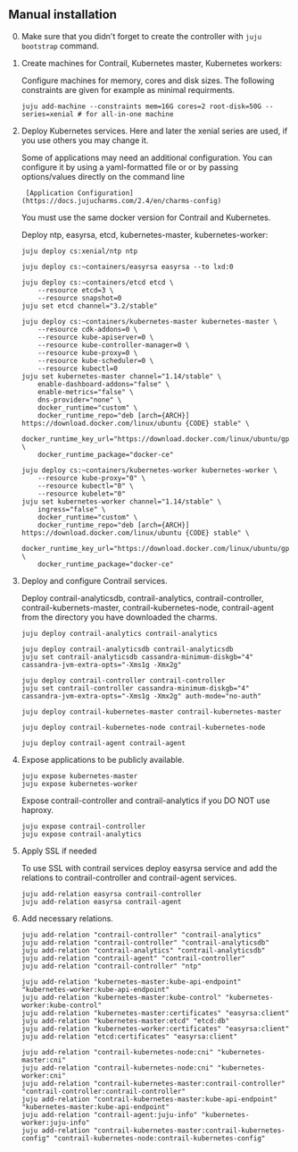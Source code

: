 Manual installation
-------------------

0. Make sure that you didn't forget to create the controller with `juju bootstrap` command.

1. Create machines for Contrail, Kubernetes master, Kubernetes workers:

    Configure machines for memory, cores and disk sizes. The following constraints are given for example as minimal requirments.
    ```
    juju add-machine --constraints mem=16G cores=2 root-disk=50G --series=xenial # for all-in-one machine
    ```

2. Deploy Kubernetes services. Here and later the xenial series are used, if you use others you may change it.

    Some of applications may need an additional configuration. You can configure it 
    by using a yaml-formatted file or or by passing options/values directly on the command line

        [Application Configuration](https://docs.jujucharms.com/2.4/en/charms-config)

    You must use the same docker version for Contrail and Kubernetes.

    Deploy ntp, easyrsa, etcd, kubernetes-master, kubernetes-worker:

    ```
    juju deploy cs:xenial/ntp ntp
    
    juju deploy cs:~containers/easyrsa easyrsa --to lxd:0
    
    juju deploy cs:~containers/etcd etcd \
        --resource etcd=3 \
        --resource snapshot=0
    juju set etcd channel="3.2/stable"
    
    juju deploy cs:~containers/kubernetes-master kubernetes-master \
        --resource cdk-addons=0 \
        --resource kube-apiserver=0 \
        --resource kube-controller-manager=0 \
        --resource kube-proxy=0 \
        --resource kube-scheduler=0 \
        --resource kubectl=0
    juju set kubernetes-master channel="1.14/stable" \
        enable-dashboard-addons="false" \
        enable-metrics="false" \
        dns-provider="none" \
        docker_runtime="custom" \
        docker_runtime_repo="deb [arch={ARCH}] https://download.docker.com/linux/ubuntu {CODE} stable" \
        docker_runtime_key_url="https://download.docker.com/linux/ubuntu/gpg" \
        docker_runtime_package="docker-ce"
    
    juju deploy cs:~containers/kubernetes-worker kubernetes-worker \
        --resource kube-proxy="0" \
        --resource kubectl="0" \
        --resource kubelet="0"
    juju set kubernetes-worker channel="1.14/stable" \
        ingress="false" \
        docker_runtime="custom" \
        docker_runtime_repo="deb [arch={ARCH}] https://download.docker.com/linux/ubuntu {CODE} stable" \
        docker_runtime_key_url="https://download.docker.com/linux/ubuntu/gpg" \
        docker_runtime_package="docker-ce"
    ```

3. Deploy and configure Contrail services.

    Deploy contrail-analyticsdb, contrail-analytics, contrail-controller,
    contrail-kubernets-master, contrail-kubernetes-node, contrail-agent from the directory you have downloaded the charms.

    ```
    juju deploy contrail-analytics contrail-analytics
    
    juju deploy contrail-analyticsdb contrail-analyticsdb
    juju set contrail-analyticsdb cassandra-minimum-diskgb="4" cassandra-jvm-extra-opts="-Xms1g -Xmx2g"
    
    juju deploy contrail-controller contrail-controller
    juju set contrail-controller cassandra-minimum-diskgb="4" cassandra-jvm-extra-opts="-Xms1g -Xmx2g" auth-mode="no-auth"
    
    juju deploy contrail-kubernetes-master contrail-kubernetes-master
    
    juju deploy contrail-kubernetes-node contrail-kubernetes-node
    
    juju deploy contrail-agent contrail-agent
    
    ```

4. Expose applications to be publicly available.

    ```
    juju expose kubernetes-master
    juju expose kubernetes-worker
    ```

    Expose contrail-controller and contrail-analytics if you DO NOT use haproxy.
    ```
    juju expose contrail-controller
    juju expose contrail-analytics
    ```

5. Apply SSL if needed

    To use SSL with contrail services deploy easyrsa service and add the relations to contrail-controller and contrail-agent services.

    ```
    juju add-relation easyrsa contrail-controller
    juju add-relation easyrsa contrail-agent
    ```

6. Add necessary relations.

    ```
    juju add-relation "contrail-controller" "contrail-analytics"
    juju add-relation "contrail-controller" "contrail-analyticsdb"
    juju add-relation "contrail-analytics" "contrail-analyticsdb"
    juju add-relation "contrail-agent" "contrail-controller"
    juju add-relation "contrail-controller" "ntp"
    
    juju add-relation "kubernetes-master:kube-api-endpoint" "kubernetes-worker:kube-api-endpoint"
    juju add-relation "kubernetes-master:kube-control" "kubernetes-worker:kube-control"
    juju add-relation "kubernetes-master:certificates" "easyrsa:client"
    juju add-relation "kubernetes-master:etcd" "etcd:db"
    juju add-relation "kubernetes-worker:certificates" "easyrsa:client"
    juju add-relation "etcd:certificates" "easyrsa:client"
    
    juju add-relation "contrail-kubernetes-node:cni" "kubernetes-master:cni"
    juju add-relation "contrail-kubernetes-node:cni" "kubernetes-worker:cni"
    juju add-relation "contrail-kubernetes-master:contrail-controller" "contrail-controller:contrail-controller"
    juju add-relation "contrail-kubernetes-master:kube-api-endpoint" "kubernetes-master:kube-api-endpoint"
    juju add-relation "contrail-agent:juju-info" "kubernetes-worker:juju-info"
    juju add-relation "contrail-kubernetes-master:contrail-kubernetes-config" "contrail-kubernetes-node:contrail-kubernetes-config"
    ```
